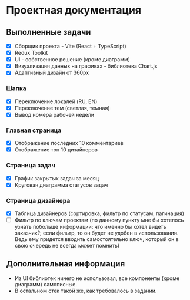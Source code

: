 # Проектная документация

## Выполненные задачи

- [x] Сборщик проекта - Vite (React + TypeScript)
- [x] Redux Toolkit
- [x] UI - собственное решение (кроме диаграмм)
- [x] Визуализация данных на графиках - библиотека Chart.js
- [x] Адаптивный дизайн от 360px

### Шапка

- [x] Переключение локалей (RU, EN)
- [x] Переключение тем (светлая, темная)
- [x] Вывод номера рабочей недели

### Главная страница

- [x] Отображение последних 10 комментариев
- [x] Отображение топ 10 дизайнеров

### Страница задач

- [x] График закрытых задач за месяц
- [x] Круговая диаграмма статусов задач

### Страница дизайнера

- [x] Таблица дизайнеров (сортировка, фильтр по статусам, пагинация)
- [ ] Фильтр по ключам проектам (по данному пункту мне бы хотелось узнать побольше информации: что именно бы хотел видеть заказчик?; если фильтр, то он будет не удобен в использовании. Ведь ему придется вводить самостоятельно ключ, который он в свою очередь не всегда может помнить)

## Дополнительная информация

- Из UI библиотек ничего не использовал, все компоненты (кроме диаграмм) самописные.
- В остальном стек такой же, как требовалось в задании.
